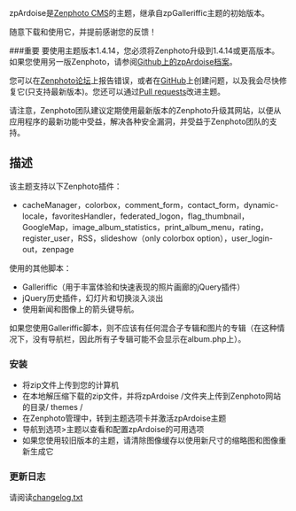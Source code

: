 zpArdoise是[Zenphoto CMS](http://www.zenphoto.org)的主题，继承自zpGalleriffic主题的初始版本。

随意下载和使用它，并提前感谢您的反馈！

###重要
要使用主题版本1.4.14，您必须将Zenphoto升级到1.4.14或更高版本。
如果您使用另一版Zenphoto，请参阅[Github上的zpArdoise档案](https://github.com/vincent3569/zpArdoise/releases)。

您可以在[Zenphoto论坛](http://www.zenphoto.org/support/)上报告错误，或者在[GitHub](https://github.com/vincent3569/zpArdoise/issues)上创建问题，以及我会尽快修复它(只支持最新版本)。您还可以通过[Pull requests](https://github.com/vincent3569/zpArdoise/pulls)改进主题。

请注意，Zenphoto团队建议定期使用最新版本的Zenphoto升级其网站，以便从应用程序的最新功能中受益，解决各种安全漏洞，并受益于Zenphoto团队的支持。

描述
-----------

该主题支持以下Zenphoto插件：
 -  cacheManager，colorbox，comment_form，contact_form，dynamic-locale，favoritesHandler，federated_logon，flag_thumbnail，GoogleMap，image_album_statistics，print_album_menu，rating，register_user，RSS，slideshow（only colorbox option），user_login-out，zenpage

使用的其他脚本：
 -  Galleriffic（用于丰富体验和快速表现的照片画廊的jQuery插件）
 -  jQuery历史插件，幻灯片和切换淡入淡出
 - 使用新闻和图像上的箭头键导航。

如果您使用Galleriffic脚本，则不应该有任何混合子专辑和图片的专辑（在这种情况下，没有导航栏，因此所有子专辑可能不会显示在album.php上）。

### 安装
 - 将zip文件上传到您的计算机
 - 在本地解压缩下载的zip文件，并将zpArdoise /文件夹上传到Zenphoto网站的目录/ themes /
 - 在Zenphoto管理中，转到主题选项卡并激活zpArdoise主题
 - 导航到选项>主题以查看和配置zpArdoise的可用选项
 - 如果您使用较旧版本的主题，请清除图像缓存以使用新尺寸的缩略图和图像重新生成它

### 更新日志
请阅读[changelog.txt](https://github.com/vincent3569/zpArdoise/blob/master/changelog.txt)
